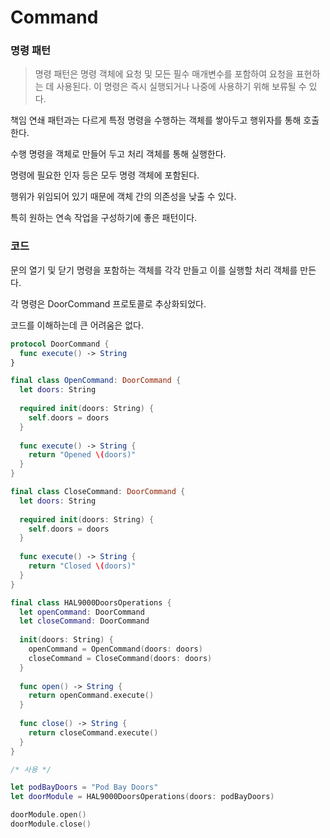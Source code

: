 # Command

### 명령 패턴

> 명령 패턴은 명령 객체에 요청 및 모든 필수 매개변수를 포함하여 요청을 표현하는 데 사용된다. 이 명령은 즉시 실행되거나 나중에 사용하기 위해 보류될 수 있다.

책임 연쇄 패턴과는 다르게 특정 명령을 수행하는 객체를 쌓아두고 행위자를 통해 호출한다.

수행 명령을 객체로 만들어 두고 처리 객체를 통해 실행한다.

명령에 필요한 인자 등은 모두 명령 객체에 포함된다.

행위가 위임되어 있기 때문에 객체 간의 의존성을 낮출 수 있다.

특히 원하는 연속 작업을 구성하기에 좋은 패턴이다.

### 코드

문의 열기 및 닫기 명령을 포함하는 객체를 각각 만들고 이를 실행할 처리 객체를 만든다.

각 명령은 DoorCommand 프로토콜로 추상화되었다.

코드를 이해하는데 큰 어려움은 없다.

```swift
protocol DoorCommand {
  func execute() -> String
}

final class OpenCommand: DoorCommand {
  let doors: String
  
  required init(doors: String) {
    self.doors = doors
  }
  
  func execute() -> String {
    return "Opened \(doors)"
  }
}

final class CloseCommand: DoorCommand {
  let doors: String
  
  required init(doors: String) {
    self.doors = doors
  }
  
  func execute() -> String {
    return "Closed \(doors)"
  }
}

final class HAL9000DoorsOperations {
  let openCommand: DoorCommand
  let closeCommand: DoorCommand
  
  init(doors: String) {
    openCommand = OpenCommand(doors: doors)
    closeCommand = CloseCommand(doors: doors)
  }
  
  func open() -> String {
    return openCommand.execute()
  }
  
  func close() -> String {
    return closeCommand.execute()
  }
}

/* 사용 */

let podBayDoors = "Pod Bay Doors"
let doorModule = HAL9000DoorsOperations(doors: podBayDoors)

doorModule.open()
doorModule.close()
```